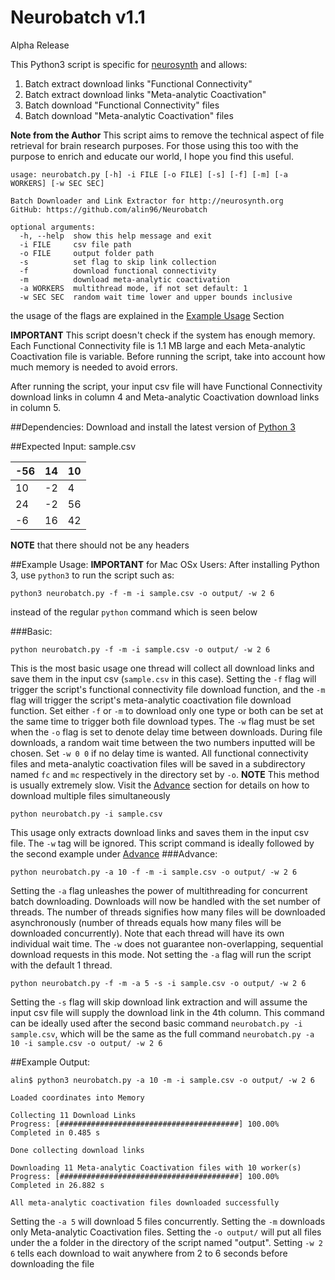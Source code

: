 # Neurobatch v1.1
Alpha Release

This Python3 script is specific for [neurosynth](http://neurosynth.org/) and allows:

1. Batch extract download links "Functional Connectivity"
2. Batch extract download links "Meta-analytic Coactivation"
3. Batch download "Functional Connectivity" files
4. Batch download "Meta-analytic Coactivation" files

**Note from the Author**
This script aims to remove the technical aspect of file retrieval for brain research purposes. For those using this too with the purpose to enrich and educate our world,  I hope you find this useful.

````
usage: neurobatch.py [-h] -i FILE [-o FILE] [-s] [-f] [-m] [-a WORKERS] [-w SEC SEC]

Batch Downloader and Link Extractor for http://neurosynth.org
GitHub: https://github.com/alin96/Neurobatch

optional arguments:
  -h, --help  show this help message and exit
  -i FILE     csv file path
  -o FILE     output folder path
  -s          set flag to skip link collection
  -f          download functional connectivity
  -m          download meta-analytic coactivation
  -a WORKERS  multithread mode, if not set default: 1
  -w SEC SEC  random wait time lower and upper bounds inclusive
````
the usage of the flags are explained in the [Example Usage](#example-usage) Section

**IMPORTANT** This script doesn't check if the system has enough memory. Each Functional Connectivity file is 1.1 MB large and each Meta-analytic Coactivation file is variable. Before running the script, take into account how much memory is needed to avoid errors.

After running the script, your input csv file will have Functional Connectivity download links in column 4 and Meta-analytic Coactivation download links in column 5.

##Dependencies:
Download and install the latest version of [Python 3](https://www.python.org/downloads/)

##Expected Input:
sample.csv

 -56 |14  | 10|
--- | --- | ---
10 | -2 | 4
24 | -2 | 56
-6 | 16 | 42

**NOTE** that there should not be any headers

##Example Usage:
**IMPORTANT** for Mac OSx Users:
After installing Python 3, use `python3` to run the script such as:
````
python3 neurobatch.py -f -m -i sample.csv -o output/ -w 2 6
````
instead of the regular `python` command which is seen below

###Basic:
````
python neurobatch.py -f -m -i sample.csv -o output/ -w 2 6
````
This is the most basic usage one thread will collect all download links and save them in the input csv (`sample.csv` in this case). Setting the `-f` flag will trigger the script's functional connectivity file download function, and the `-m` flag will trigger the script's meta-analytic coactivation file download function. Set either `-f` or `-m` to download only one type or both can be set at the same time to trigger both file download types. The `-w` flag must be set when the `-o` flag is set to denote delay time between downloads. During file downloads, a random wait time between the two numbers inputted will be chosen. Set `-w 0 0` if no delay time is wanted. All functional connectivity files and meta-analytic coactivation files will be saved in a subdirectory named `fc` and `mc` respectively in the directory set by `-o`.
**NOTE** This method is usually extremely slow. Visit the [Advance](#advance) section for details on how to download multiple files simultaneously 

````
python neurobatch.py -i sample.csv
````
This usage only extracts download links and saves them in the input csv file. The `-w` tag will be ignored. This script command is ideally followed by the second example under [Advance](#advance)
###Advance:
````
python neurobatch.py -a 10 -f -m -i sample.csv -o output/ -w 2 6
````
Setting the `-a` flag unleashes the power of multithreading for concurrent batch downloading. Downloads will now be handled with the set number of threads. The number of threads signifies how many files will be downloaded asynchronously (number of threads equals how many files will be downloaded concurrently). Note that each thread will have its own individual wait time. The `-w` does not guarantee non-overlapping, sequential download requests in this mode. Not setting the `-a` flag will run the script with the default 1 thread.

````
python neurobatch.py -f -m -a 5 -s -i sample.csv -o output/ -w 2 6
````
Setting the `-s` flag will skip download link extraction and will assume the input csv file will supply the download link in the 4th column. This command can be ideally used after the second basic command `neurobatch.py -i sample.csv`, which will be the same as the full command `neurobatch.py -a 10 -i sample.csv -o output/ -w 2 6`

##Example Output:
````
alin$ python3 neurobatch.py -a 10 -m -i sample.csv -o output/ -w 2 6

Loaded coordinates into Memory

Collecting 11 Download Links
Progress: [########################################] 100.00%
Completed in 0.485 s

Done collecting download links

Downloading 11 Meta-analytic Coactivation files with 10 worker(s)
Progress: [########################################] 100.00%
Completed in 26.882 s

All meta-analytic coactivation files downloaded successfully
````
Setting the `-a 5` will download 5 files concurrently. Setting the `-m` downloads only Meta-analytic Coactivation files. Setting the `-o output/` will put all files under the a folder in the directory of the script named "output". Setting `-w 2 6` tells each download to wait anywhere from 2 to 6 seconds before downloading the file 
